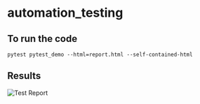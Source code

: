 # automation_testing
## To run the code
``` pytest pytest_demo --html=report.html --self-contained-html ```
## Results
![Test Report](https://i.ibb.co/09jSp03/pytest-demo.png)
